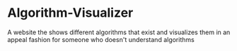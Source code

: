 # Algorithm-Visualizer
A website the shows different algorithms that exist and visualizes them in an appeal fashion for someone who doesn't understand algorithms
